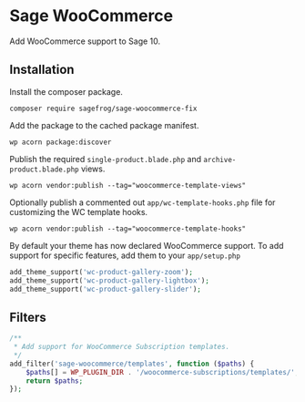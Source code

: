 # Sage WooCommerce

Add WooCommerce support to Sage 10.

## Installation

Install the composer package.

    composer require sagefrog/sage-woocommerce-fix

Add the package to the cached package manifest.

    wp acorn package:discover

Publish the required `single-product.blade.php` and `archive-product.blade.php` views.

    wp acorn vendor:publish --tag="woocommerce-template-views"

Optionally publish a commented out `app/wc-template-hooks.php` file for customizing the WC template hooks.

    wp acorn vendor:publish --tag="woocommerce-template-hooks"

By default your theme has now declared WooCommerce support. To add support for specific features, add them to your `app/setup.php`

```php
add_theme_support('wc-product-gallery-zoom');
add_theme_support('wc-product-gallery-lightbox');
add_theme_support('wc-product-gallery-slider');
```

## Filters

```php
/**
 * Add support for WooCommerce Subscription templates.
 */
add_filter('sage-woocommerce/templates', function ($paths) {
    $paths[] = WP_PLUGIN_DIR . '/woocommerce-subscriptions/templates/';
    return $paths;
});
```

